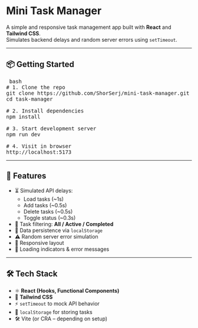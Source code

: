 # Mini Task Manager

A simple and responsive task management app built with **React** and **Tailwind CSS**.  
Simulates backend delays and random server errors using `setTimeout`.

---

## 📦 Getting Started

<pre> bash
# 1. Clone the repo
git clone https://github.com/ShorSerj/mini-task-manager.git
cd task-manager

# 2. Install dependencies
npm install

# 3. Start development server
npm run dev

# 4. Visit in browser
http://localhost:5173 </pre>

---

## 🚀 Features

- ⏳ Simulated API delays:
  - Load tasks (~1s)
  - Add tasks (~0.5s)
  - Delete tasks (~0.5s)
  - Toggle status (~0.3s)
- 🔄 Task filtering: **All / Active / Completed**
- 💾 Data persistence via `localStorage`
- ⚠️ Random server error simulation
- 🧭 Responsive layout
- 🔁 Loading indicators & error messages

---

## 🛠️ Tech Stack

- ⚛️ **React (Hooks, Functional Components)**
- 🎨 **Tailwind CSS**
- ⚡ `setTimeout` to mock API behavior
- 🧠 `localStorage` for storing tasks
- 🛠️ Vite (or CRA – depending on setup)


